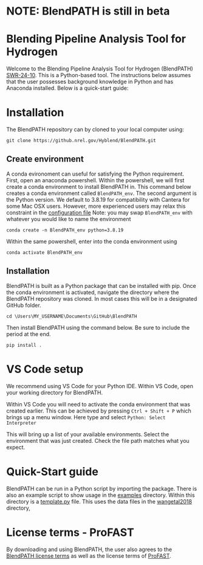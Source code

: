 # NOTE: BlendPATH is still in beta
# Blending Pipeline Analysis Tool for Hydrogen
Welcome to the Blending Pipeline Analysis Tool for Hydrogen (BlendPATH) [SWR-24-10](https://www.osti.gov/doecode/biblio/117221). This is a Python-based tool. The instructions below assumes that the user possesses background knowledge in Python and has Anaconda installed. Below is a quick-start guide:

# Installation
The BlendPATH repository can by cloned to your local computer using:

`git clone https://github.nrel.gov/Hyblend/BlendPATH.git`

## Create environment
A conda evironoment can useful for satisfying the Python requirement. First, open an anaconda powershell. Within the powershell, we will first create a conda environment to install BlendPATH in. This command below creates a conda environment called `BlendPATH_env`. The second argument is the Python version. We default to 3.8.19 for compatibility with Cantera for some Mac OSX users. However, more experienced users may relax this constraint in the [configuration file](pyproject.toml) Note: you may swap `BlendPATH_env` with whatever you would like to name the environment

`conda create -n BlendPATH_env python=3.8.19`

Within the same powershell, enter into the conda environment using

`conda activate BlendPATH_env`

## Installation
BlendPATH is built as a Python package that can be installed with pip. Once the conda environment is activated, navigate the directory where the BlendPATH repository was cloned. In most cases this will be in a designated GitHub folder.

`cd \Users\MY_USERNAME\Documents\GitHub\BlendPATH`

Then install BlendPATH using the command below. Be sure to include the period at the end.

`pip install .`

# VS Code setup
We recommend using VS Code for your Python IDE. Within VS Code, open your working directory for BlendPATH.

Within VS Code you will need to activate the conda environment that was created earlier. This can be achieved by pressing `Ctrl + Shift + P`
which brings up a menu window. Here type and select 
`Python: Select Interpreter`

This will bring up a list of your available environments. Select the environment that was just created. Check the file path matches what you expect.

# Quick-Start guide

BlendPATH can be run in a Python script by importing the package. There is also an example script to show usage in the [examples](examples) directory. Within this directory is a [template.py](examples/template.py) file. This uses the data files in the [wangetal2018](examples/wangetal2018) directory,

# License terms - ProFAST
By downloading and using BlendPATH, the user also agrees to the [BlendPATH license terms](LICENSE) as well as the license terms of [ProFAST](https://github.com/NREL/ProFAST/blob/main/LICENSE).
